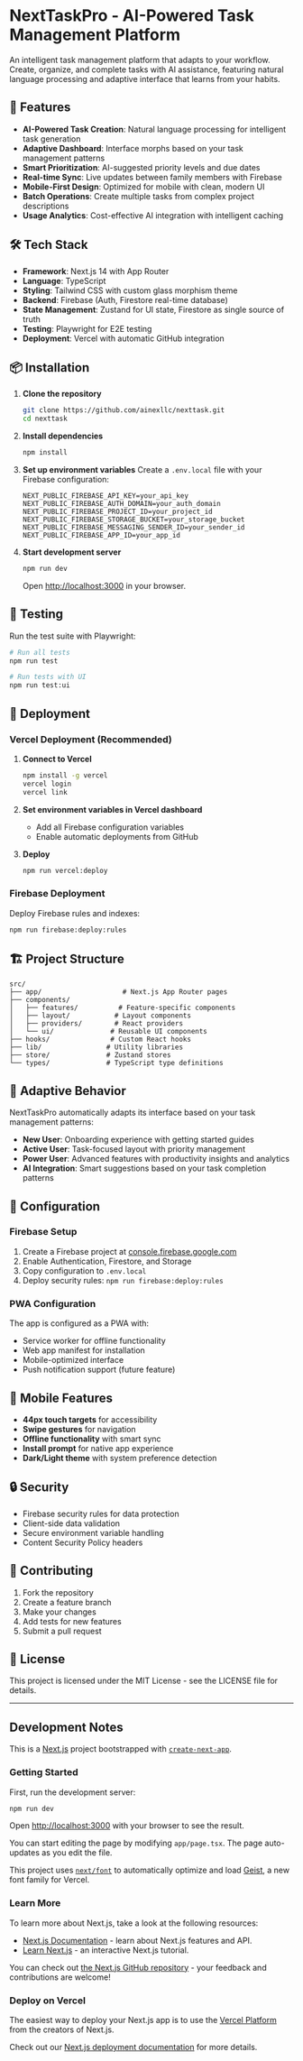 # NextTaskPro - AI-Powered Task Management Platform

An intelligent task management platform that adapts to your workflow. Create, organize, and complete tasks with AI assistance, featuring natural language processing and adaptive interface that learns from your habits.

## 🚀 Features

- **AI-Powered Task Creation**: Natural language processing for intelligent task generation
- **Adaptive Dashboard**: Interface morphs based on your task management patterns
- **Smart Prioritization**: AI-suggested priority levels and due dates
- **Real-time Sync**: Live updates between family members with Firebase
- **Mobile-First Design**: Optimized for mobile with clean, modern UI
- **Batch Operations**: Create multiple tasks from complex project descriptions
- **Usage Analytics**: Cost-effective AI integration with intelligent caching

## 🛠️ Tech Stack

- **Framework**: Next.js 14 with App Router
- **Language**: TypeScript  
- **Styling**: Tailwind CSS with custom glass morphism theme
- **Backend**: Firebase (Auth, Firestore real-time database)
- **State Management**: Zustand for UI state, Firestore as single source of truth
- **Testing**: Playwright for E2E testing
- **Deployment**: Vercel with automatic GitHub integration

## 📦 Installation

1. **Clone the repository**
   ```bash
   git clone https://github.com/ainexllc/nexttask.git
   cd nexttask
   ```

2. **Install dependencies**
   ```bash
   npm install
   ```

3. **Set up environment variables**
   Create a `.env.local` file with your Firebase configuration:
   ```env
   NEXT_PUBLIC_FIREBASE_API_KEY=your_api_key
   NEXT_PUBLIC_FIREBASE_AUTH_DOMAIN=your_auth_domain
   NEXT_PUBLIC_FIREBASE_PROJECT_ID=your_project_id
   NEXT_PUBLIC_FIREBASE_STORAGE_BUCKET=your_storage_bucket
   NEXT_PUBLIC_FIREBASE_MESSAGING_SENDER_ID=your_sender_id
   NEXT_PUBLIC_FIREBASE_APP_ID=your_app_id
   ```

4. **Start development server**
   ```bash
   npm run dev
   ```

   Open [http://localhost:3000](http://localhost:3000) in your browser.

## 🧪 Testing

Run the test suite with Playwright:

```bash
# Run all tests
npm run test

# Run tests with UI
npm run test:ui
```

## 🚀 Deployment

### Vercel Deployment (Recommended)

1. **Connect to Vercel**
   ```bash
   npm install -g vercel
   vercel login
   vercel link
   ```

2. **Set environment variables in Vercel dashboard**
   - Add all Firebase configuration variables
   - Enable automatic deployments from GitHub

3. **Deploy**
   ```bash
   npm run vercel:deploy
   ```

### Firebase Deployment

Deploy Firebase rules and indexes:

```bash
npm run firebase:deploy:rules
```

## 🏗️ Project Structure

```
src/
├── app/                    # Next.js App Router pages
├── components/
│   ├── features/          # Feature-specific components
│   ├── layout/           # Layout components
│   ├── providers/        # React providers
│   └── ui/              # Reusable UI components
├── hooks/               # Custom React hooks
├── lib/                # Utility libraries
├── store/              # Zustand stores
└── types/              # TypeScript type definitions
```

## 🎯 Adaptive Behavior

NextTaskPro automatically adapts its interface based on your task management patterns:

- **New User**: Onboarding experience with getting started guides
- **Active User**: Task-focused layout with priority management
- **Power User**: Advanced features with productivity insights and analytics
- **AI Integration**: Smart suggestions based on your task completion patterns

## 🔧 Configuration

### Firebase Setup

1. Create a Firebase project at [console.firebase.google.com](https://console.firebase.google.com)
2. Enable Authentication, Firestore, and Storage
3. Copy configuration to `.env.local`
4. Deploy security rules: `npm run firebase:deploy:rules`

### PWA Configuration

The app is configured as a PWA with:
- Service worker for offline functionality
- Web app manifest for installation
- Mobile-optimized interface
- Push notification support (future feature)

## 📱 Mobile Features

- **44px touch targets** for accessibility
- **Swipe gestures** for navigation
- **Offline functionality** with smart sync
- **Install prompt** for native app experience
- **Dark/Light theme** with system preference detection

## 🔒 Security

- Firebase security rules for data protection
- Client-side data validation
- Secure environment variable handling
- Content Security Policy headers

## 🤝 Contributing

1. Fork the repository
2. Create a feature branch
3. Make your changes
4. Add tests for new features
5. Submit a pull request

## 📄 License

This project is licensed under the MIT License - see the LICENSE file for details.

---

## Development Notes

This is a [Next.js](https://nextjs.org) project bootstrapped with [`create-next-app`](https://nextjs.org/docs/app/api-reference/cli/create-next-app).

### Getting Started

First, run the development server:

```bash
npm run dev
```

Open [http://localhost:3000](http://localhost:3000) with your browser to see the result.

You can start editing the page by modifying `app/page.tsx`. The page auto-updates as you edit the file.

This project uses [`next/font`](https://nextjs.org/docs/app/building-your-application/optimizing/fonts) to automatically optimize and load [Geist](https://vercel.com/font), a new font family for Vercel.

### Learn More

To learn more about Next.js, take a look at the following resources:

- [Next.js Documentation](https://nextjs.org/docs) - learn about Next.js features and API.
- [Learn Next.js](https://nextjs.org/learn) - an interactive Next.js tutorial.

You can check out [the Next.js GitHub repository](https://github.com/vercel/next.js) - your feedback and contributions are welcome!

### Deploy on Vercel

The easiest way to deploy your Next.js app is to use the [Vercel Platform](https://vercel.com/new?utm_medium=default-template&filter=next.js&utm_source=create-next-app&utm_campaign=create-next-app-readme) from the creators of Next.js.

Check out our [Next.js deployment documentation](https://nextjs.org/docs/app/building-your-application/deploying) for more details.